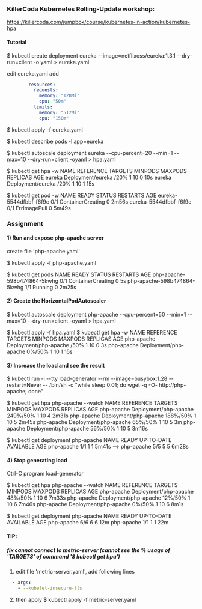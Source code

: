 ### KillerCoda Kubernetes Rolling-Update workshop:

https://killercoda.com/jumpbox/course/kubernetes-in-action/kubernetes-hpa


#### Tutorial
$ kubectl create deployment eureka --image=netflixoss/eureka:1.3.1 --dry-run=client -o yaml > eureka.yaml

edit eureka.yaml add 
```yaml
        resources:
          requests:
            memory: "128Mi"
            cpu: "50m"
          limits:
            memory: "512Mi"
            cpu: "150m"
```

$ kubectl apply -f eureka.yaml

$ kubectl describe pods -l app=eureka
 

$ kubectl autoscale deployment eureka --cpu-percent=20 --min=1 --max=10 --dry-run=client -oyaml > hpa.yaml

$ kubectl get hpa -w
NAME     REFERENCE           TARGETS         MINPODS   MAXPODS   REPLICAS   AGE
eureka   Deployment/eureka   <unknown>/20%   1         10        0          10s
eureka   Deployment/eureka   <unknown>/20%   1         10        1          15s

$ kubectl get pod -w
NAME                                  READY   STATUS              RESTARTS         AGE
eureka-5544dfbbf-f6f9c                0/1     ContainerCreating   0                2m56s
eureka-5544dfbbf-f6f9c                0/1     ErrImagePull   0                5m49s


### Assignment
#### 1) Run and expose php-apache server
create file 'php-apache.yaml'

$ kubectl apply -f php-apache.yaml

$ kubectl get pods
NAME                                  READY   STATUS              RESTARTS       AGE
php-apache-598b474864-5kwhg           0/1     ContainerCreating   0              5s
php-apache-598b474864-5kwhg           1/1     Running            0               2m25s

#### 2) Create the HorizontalPodAutoscaler

$ kubectl autoscale deployment php-apache --cpu-percent=50 --min=1 --max=10 --dry-run=client -oyaml > hpa.yaml

$ kubectl apply -f hpa.yaml
$ kubectl get hpa -w
NAME         REFERENCE               TARGETS         MINPODS   MAXPODS   REPLICAS   AGE
php-apache   Deployment/php-apache   <unknown>/50%   1         10        0          3s
php-apache   Deployment/php-apache   0%/50%          1         10        1          15s

#### 3) Increase the load and see the result
$ kubectl run -i --tty load-generator --rm --image=busybox:1.28 --restart=Never -- /bin/sh -c "while sleep 0.01; do wget -q -O- http://php-apache; done"

$ kubectl get hpa php-apache --watch
NAME         REFERENCE               TARGETS    MINPODS   MAXPODS   REPLICAS   AGE
php-apache   Deployment/php-apache   249%/50%   1         10        4          2m31s
php-apache   Deployment/php-apache   188%/50%   1         10        5          2m45s
php-apache   Deployment/php-apache   65%/50%    1         10        5          3m
php-apache   Deployment/php-apache   56%/50%    1         10        5          3m16s

$ kubectl get deployment php-apache
NAME         READY   UP-TO-DATE   AVAILABLE   AGE
php-apache   1/1     1            1           5m41s
-->
php-apache   5/5     5            5           6m28s

#### 4) Stop generating load

Ctrl-C program load-generator

$ kubectl get hpa php-apache --watch
NAME         REFERENCE               TARGETS   MINPODS   MAXPODS   REPLICAS   AGE
php-apache   Deployment/php-apache   48%/50%   1         10        6          7m33s
php-apache   Deployment/php-apache   12%/50%   1         10        6          7m46s
php-apache   Deployment/php-apache   0%/50%    1         10        6          8m1s

$ kubectl get deployment php-apache
NAME         READY   UP-TO-DATE   AVAILABLE   AGE
php-apache   6/6     6            6           12m
php-apache   1/1     1            1           22m

#### TIP:
##### fix cannot connect to metric-server (cannot see the % usage of 'TARGETS' of command '$ kubectl get hpa')
1) edit file 'metric-server.yaml', add following lines
```yaml
  - args:
    - --kubelet-insecure-tls
```
2) then apply 
$ kubectl apply -f metric-server.yaml